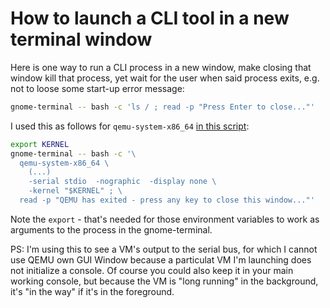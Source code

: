 # How to launch a CLI tool in a new terminal window

Here is one way to run a CLI process in a new window, make closing
that window kill that process, yet wait for the user when said process
exits, e.g. not to loose some start-up error message:

```bash
gnome-terminal -- bash -c 'ls / ; read -p "Press Enter to close..."'
```

I used this as follows for `qemu-system-x86_64` [in this script](https://github.com/vorburger/LearningLinux/blob/f4fdd79723d198b445665d613a4ed7a5ecc6cca1/run):

```bash
export KERNEL
gnome-terminal -- bash -c '\
  qemu-system-x86_64 \
    (...)
    -serial stdio  -nographic  -display none \
    -kernel "$KERNEL" ; \
  read -p "QEMU has exited - press any key to close this window..."'
```

Note the `export` - that's needed for those environment variables to work as arguments to the process in the gnome-terminal.

PS: I'm using this to see a VM's output to the serial bus, for which I cannot use QEMU own GUI Window because a particulat VM I'm launching does not initialize a console. Of course you could also keep it in your main working console, but because the VM is "long running" in the background, it's "in the way" if it's in the foreground.

